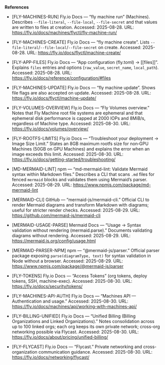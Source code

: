 **References**

- [FLY-MACHINES-RUN] Fly.io Docs — “fly machine run” (Machines). Describes `--file-literal`,
  `--file-local`, `--file-secret` and that values are written to files at creation. Accessed:
  2025-08-28. URL: https://fly.io/docs/machines/flyctl/fly-machine-run/

- [FLY-MACHINES-CREATE] Fly.io Docs — “fly machine create”. Lists
  `--file-literal`/`--file-local`/`--file-secret` on create. Accessed: 2025-08-28. URL:
  https://fly.io/docs/flyctl/machine-create/

- [FLY-APP-FILES] Fly.io Docs — “App configuration (fly.toml) → [[files]]”. Explains `files` entries
  and options (`raw_value`, `secret_name`, `local_path`). Accessed: 2025-08-28. URL:
  https://fly.io/docs/reference/configuration/#files

- [FLY-MACHINES-UPDATE] Fly.io Docs — “fly machine update”. Shows file flags are also accepted on
  update. Accessed: 2025-08-28. URL: https://fly.io/docs/flyctl/machine-update/

- [FLY-VOLUMES-OVERVIEW] Fly.io Docs — “Fly Volumes overview.” Notes that Fly Machine root file
  systems are ephemeral and that ephemeral disk performance is capped at 2000 IOPs and 8MiB/s,
  regardless of Machine type. Accessed: 2025-08-30. URL: https://fly.io/docs/volumes/overview/

- [FLY-ROOTFS-LIMITS] Fly.io Docs — “Troubleshoot your deployment → Image Size Limit.” States an
  8GB maximum rootfs size for non‑GPU Machines (50GB on GPU Machines) and explains the error when an
  image exceeds this limit. Accessed: 2025-08-30. URL:
  https://fly.io/docs/getting-started/troubleshooting/

- [MD-MERMAID-LINT] npm — “md-mermaid-lint: Validate Mermaid syntax within Markdown files.”
  Describes a CLI that scans `.md` files for fenced `mermaid` blocks and validates them using
  Mermaid’s parser. Accessed: 2025-08-29. URL: https://www.npmjs.com/package/md-mermaid-lint

- [MERMAID-CLI] GitHub — “mermaid-js/mermaid-cli.” Official CLI to render Mermaid diagrams and
  transform Markdown with diagrams; useful for stricter render checks. Accessed: 2025-08-29. URL:
  https://github.com/mermaid-js/mermaid-cli

- [MERMAID-USAGE-PARSE] Mermaid Docs — “Usage → Syntax validation without rendering
  (mermaid.parse).” Documents validating diagrams without rendering. Accessed: 2025-08-29. URL:
  https://mermaid.js.org/config/usage.html

- [MERMAID-PARSER-NPM] npm — “@mermaid-js/parser.” Official parser package exposing
  `parse(diagramType, text)` for syntax validation in Node without a browser. Accessed: 2025-08-29.
  URL: https://www.npmjs.com/package/@mermaid-js/parser

- [FLY-TOKENS] Fly.io Docs — “Access Tokens” (org tokens, deploy tokens, SSH, machine-exec). Accessed: 2025-08-30. URL: https://fly.io/docs/security/tokens/
- [FLY-MACHINES-API-AUTH] Fly.io Docs — “Machines API — Authentication and usage.” Accessed: 2025-08-30. URL: https://fly.io/docs/machines/api/working-with-machines-api/
- [FLY-BILLING-UNIFIED] Fly.io Docs — “Unified Billing (Billing Organizations and Linked Organizations).” Notes consolidation across up to 100 linked orgs; each org keeps its own private network; cross-org networking possible via Flycast. Accessed: 2025-08-30. URL: https://fly.io/docs/about/pricing/unified-billing/
- [FLY-FLYCAST] Fly.io Docs — “Flycast.” Private networking and cross-organization communication guidance. Accessed: 2025-08-30. URL: https://fly.io/docs/networking/flycast/

